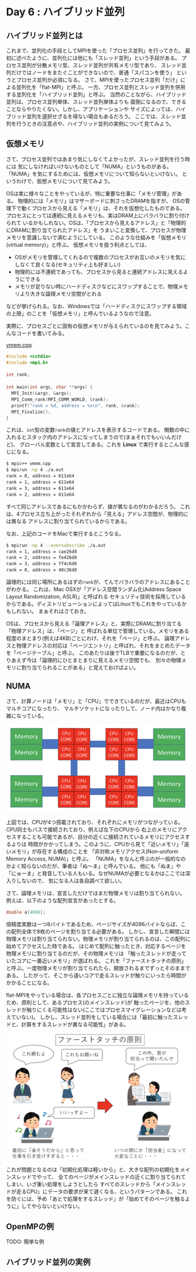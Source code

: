 # Day 6 : ハイブリッド並列

## ハイブリッド並列とは

これまで、並列化の手段としてMPIを使った「プロセス並列」を行ってきた。
最初に述べたように、並列化には他にも「スレッド並列」という手段がある。
プロセス並列が分散メモリ型、スレッド並列が共有メモリ型であり、
スレッド並列だけではノードをまたぐことができないので、普通「スパコンを使う」
というとプロセス並列が必須になる。
さて、MPIを使ったプロセス並列「だけ」による並列化を「flat-MPI」と呼ぶ。
一方、プロセス並列とスレッド並列を併用する並列化を「ハイブリッド並列」と呼ぶ。
当然のことながら、ハイブリッド並列は、プロセス並列単体、スレッド並列単体よりも
面倒になるので、できることならやりたくない。しかし、アプリケーションや
サイズによっては、ハイブリッド並列を選択せざるを得ない場合もあるだろう。
ここでは、スレッド並列を行うときの注意点や、ハイブリッド並列の実例について見てみよう。

## 仮想メモリ

さて、プロセス並列ではあまり気にしなくてよかったが、スレッド並列を行う時には
気にしなければいけないものとして「NUMA」というものがある。
「NUMA」を気にするためには、仮想メモリについて知らないといけない。
というわけで、仮想メモリについて見てみよう。

OSは実に様々なことをやっているが、特に重要な仕事に「メモリ管理」がある。
物理的には「メモリ」はマザーボードに刺さったDRAMを指すが、
OSの管理下で動くプロセスから見える「メモリ」は、それを仮想化したものである。
プロセスにとっては連続に見えるメモリも、実はDRAM上にバラバラに割り付けられて
いるかもしれない。OSは、「プロセスから見えるアドレス」と「物理的にDRAMに割り当てられたアドレス」を
うまいこと変換して、プロセスが物理メモリを意識しないで済むようにしている。
このような仕組みを「仮想メモリ (virtual memory)」と呼ぶ。
仮想メモリを扱う利点としては、

* OSがメモリを管理してくれるので複数のプロセスがお互いのメモリを気にしなくて良くなる(セキュリティ上も好ましい)
* 物理的には不連続であっても、プロセスから見ると連続アドレスに見えるようにできる
* メモリが足りない時にハードディスクなどにスワップすることで、物理メモリより大きな論理メモリ空間がとれる

などが挙げられる。なお、Windowsでは「ハードディスクにスワップする領域の上限」のことを「仮想メモリ」と呼んでいるようなので注意。

実際に、プロセスごとに固有の仮想メモリが与えられているのを見てみよう。こんなコードを書いてみる。

[vmem.cpp](vmem.cpp)

```cpp
#include <cstdio>
#include <mpi.h>

int rank;

int main(int argc, char **argv) {
  MPI_Init(&argc, &argv);
  MPI_Comm_rank(MPI_COMM_WORLD, &rank);
  printf("rank = %d, address = %x\n", rank, &rank);
  MPI_Finalize();
}
```

これは、`int`型の変数`rank`の値とアドレスを表示するコードである。
関数の中に入れるとスタック内のアドレスになってしまうので(まぁそれでもいいんだけど)、
グローバル変数として宣言してある。これを **Linux** で実行するとこんな感じになる。

```sh
$ mpic++ vmem.cpp  
$ mpirun -np 4 ./a.out
rank = 0, address = 611e64
rank = 1, address = 611e64
rank = 3, address = 611e64
rank = 2, address = 611e64
```

すべて同じアドレスであるにもかかわらず、値が異なるのがわかるだろう。
これは、4プロセス立ち上がったそれぞれから「見える」アドレス空間が、物理的には異なる
アドレスに割り当てられているからである。

なお、上記のコードをMacで実行するとこうなる。

```sh
$ mpirun -np 4 --oversubscribe ./a.out
rank = 1, address = cae26d8
rank = 2, address = fe426d8
rank = 3, address = ff4c6d8
rank = 0, address = 40c36d8
```

論理的には同じ場所にあるはずの`rank`が、てんでバラバラのアドレスにあることがわかる。
これは、Mac OSXが「アドレス空間ランダム化(Address Space Layout Randomization, ASLR)」と呼ばれる
セキュリティ技術を採用しているからである。ディストリビューションによってはLinuxでもこれをやっているかもしれない。
まぁそれはさておき。

OSは、プロセスから見える「論理アドレス」と、実際にDRAMに割り当てる「物理アドレス」は、「ページ」と
呼ばれる単位で管理している。メモリをある程度のまとまり(例えば4KB)ごとにわけ、それを「ページ」と呼ぶ。
論理アドレスと物理アドレスの対応は「ページエントリ」と呼ばれ、それをまとめたデータを「ページテーブル」と呼ぶ。
このあたりは後でTLBで重要になるのだが、とりあえず今は「論理的にひとまとまりに見えるメモリ空間でも、
別々の物理メモリに割り当てられることがある」と覚えておけばよい。

## NUMA

さて、計算ノードは「メモリ」と「CPU」でできているのだが、最近はCPUもマルチコアになったり、
マルチソケットになったりして、ノード内はかなり複雑になっている。

![fig/numa.png](fig/numa.png)

上図では、CPUが4つ搭載されており、それぞれにメモリがつながっている。CPU同士もバスで接続されており、例えば左下のCPUから
右上のメモリにアクセスすることも可能であるが、自分の近くに接続されているメモリにアクセスするよりは
時間がかかってしまう。このように、CPUから見て「近いメモリ」「遠いメモリ」が存在する構成のことを
「非対称メモリアクセス(Non-uniform Memory Access, NUMA)」と呼ぶ。
「NUMA」をなんと呼ぶのが一般的なのかよく知らないのだが、筆者は「ぬ〜ま」と呼んでいる。
他にも「ぬま」や「にゅーま」と発音している人もいる。なぜNUMAが必要となるかはここでは深入りしないので、
気になる人は各自調べて欲しい。

さて、論理メモリは、宣言しただけではまだ物理メモリは割り当てられない。
例えば、以下のような配列宣言があったとする。

```cpp
double a[4096];
```

倍精度実数は一つ8バイトであるため、ページサイズが4096バイトならば、この配列全体で8枚のページを割り当てる必要がある。
しかし、宣言した瞬間には物理メモリは割り当てられない。物理メモリが割り当てられるのは、この配列に始めてアクセスした時である。
はじめて配列に触ったとき、対応するページを物理メモリに割り当てるのだが、その物理メモリは
「触ったスレッドが走っていたコアに一番近いメモリ」が選ばれる。
これを「ファーストタッチの原則」と呼ぶ。一度物理メモリが割り当てられたら、開放されるまでずっとそのままである。
したがって、そこから遠いコアで走るスレッドが触りにいったら時間がかかることになる。

flat-MPIをやっている場合は、各プロセスごとに独立な論理メモリを持っているため、原則として、あるプロセス(のメインスレッド)が
触ったページを、他のスレッドが触りにくる可能性はない(ここではプロセスマイグレーションなどは考えていない)。
しかし、スレッド並列をしている場合には「最初に触ったスレッドと、計算をするスレッドが異なる可能性」がある。

![fig/firsttouch.png](fig/firsttouch.png)

これが問題となるのは「初期化処理は軽いから」と、大きな配列の初期化をメインスレッドでやって、
全てのページがメインスレッドの近くに割り当てられてしまい、いざ重い処理をしようとしたら
すべてのスレッドから「メインスレッドが走るCPU」にデータの要求が来て遅くなる、というパターンである。
これを防ぐには、予め「あとで処理をするスレッド」が「始めてそのページを触るように」してやらないといけない。

## OpenMPの例

TODO: 簡単な例

## ハイブリッド並列の実例